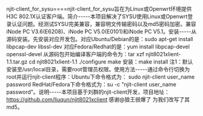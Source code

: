 ﻿njit-client_for_sysu====njit-client_for_sysu旨在为Linux或Openwrt环境提供H3C 802.1X认证客户端。简介-----本项目解决了SYSU使用Linux或Openwrt登录认证问题。经测试SYSU完美兼容，兼容明文传输密码以及md5密码加密。兼容iNode PC V3.6(E6208)、iNode PC V5.0(E0101)和iNode PC V5.1。安装-----从源码安装。先安装对应开发包。对应Ubuntu/Debian的是：sudo apt-get install libpcap-dev libssl-dev 对应Fedora/Redhat的是：yum install libpcap-devel openssl-devel 从源码包开始编译客户端的命令为：tar xzf njit8021xlient-1.1.tar.gz cd njit8021xlient-1.1 ./configure make 安装：make install 注1：默认安装至/usr/local目录，需要root管理员权限。使用方法-----通过命令行切换为root并运行njit-client程序：Ubuntu下命令格式为： sudo njit-client user_name password RedHat/Fedora下命令格式为：su -c "njit-client user_name password"。说明-----本项目基于刘群的njit-client开发，项目地址：https://github.com/liuqun/njit8021xclient 感谢@狼王弱爆了 为我们改写了其md5。